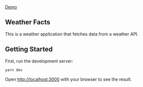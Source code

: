 [Demo](https://makensonn.github.io/)
## Weather Facts
This is a weather application that fetches data from a weather API.

## Getting Started

First, run the development server:

```bash
yarn dev
```
Open [http://localhost:3000](http://localhost:3000) with your browser to see the result.